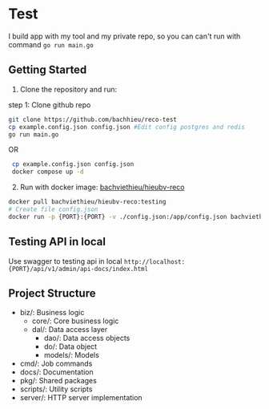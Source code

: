 # Test

I build app with my tool and my private repo, so you can can't run with command `go run main.go`

## Getting Started

1. Clone the repository and run:

step 1: Clone github repo
  ```bash
  git clone https://github.com/bachhieu/reco-test
  cp example.config.json config.json #Edit config postgres and redis 
  go run main.go
  ```   
OR
  ```bash
   cp example.config.json config.json
   docker compose up -d
   ```

2. Run with docker image: [bachviethieu/hieubv-reco](https://hub.docker.com/r/bachviethieu/hieubv-reco)

  ```bash
  docker pull bachviethieu/hieubv-reco:testing
  # Create file config.json
  docker run -p {PORT}:{PORT} -v ./config.json:/app/config.json bachviethieu/hieubv-reco:testing
  ```

## Testing API in local

Use swagger to testing api in local `http://localhost:{PORT}/api/v1/admin/api-docs/index.html`



## Project Structure

- biz/: Business logic
  - core/: Core business logic
  - dal/: Data access layer
    - dao/: Data access objects
    - do/: Data object
    - models/: Models
- cmd/: Job commands
- docs/: Documentation
- pkg/: Shared packages
- scripts/: Utility scripts
- server/: HTTP server implementation
